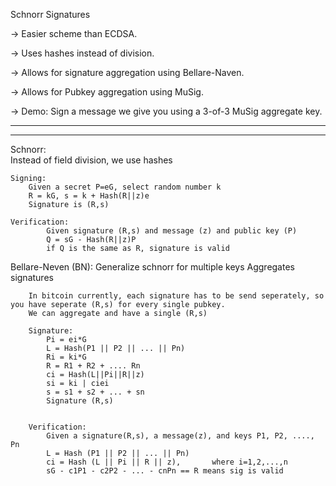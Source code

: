 Schnorr Signatures

-> Easier scheme than ECDSA.

-> Uses hashes instead of division.

-> Allows for signature aggregation using Bellare-Naven.

-> Allows for Pubkey aggregation using MuSig.

-> Demo: Sign a message we give you using a 3-of-3 MuSig aggregate key.

------------------------------------------------------------------------------------------------------------------------------------
------------------------------------------------------------------------------------------------------------------------------------
Schnorr:   
    Instead of field division, we use hashes
    
    Signing: 
        Given a secret P=eG, select random number k
        R = kG, s = k + Hash(R||z)e
        Signature is (R,s)
    
    Verification:
            Given signature (R,s) and message (z) and public key (P)
            Q = sG - Hash(R||z)P
            if Q is the same as R, signature is valid
            
Bellare-Neven (BN):
        Generalize schnorr for multiple keys
        Aggregates signatures
        
        In bitcoin currently, each signature has to be send seperately, so you have seperate (R,s) for every single pubkey. 
        We can aggregate and have a single (R,s)
        
        Signature:
            Pi = ei*G
            L = Hash(P1 || P2 || ... || Pn)
            Ri = ki*G
            R = R1 + R2 + .... Rn
            ci = Hash(L||Pi||R||z)
            si = ki | ciei
            s = s1 + s2 + ... + sn
            Signature (R,s)
            
        
        Verification:
            Given a signature(R,s), a message(z), and keys P1, P2, ...., Pn
            L = Hash (P1 || P2 || ... || Pn)
            ci = Hash (L || Pi || R || z),       where i=1,2,...,n
            sG - c1P1 - c2P2 - ... - cnPn == R means sig is valid

